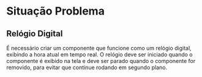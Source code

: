 # Situação Problema
## Relógio Digital

É necessário criar um componente que funcione como um
relógio digital, exibindo a hora atual em tempo real. O relógio deve
ser iniciado quando o componente é exibido na tela e deve ser
parado quando o componente for removido, para evitar que continue
rodando em segundo plano.
